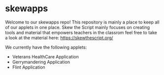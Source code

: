 # skewapps

Welcome to our skewapps repo! This repository is mainly a place to keep all of our applets in one place. Skew the Script mainly focuses on creating tools and material that empowers teachers in the classrom feel free to take a look at the material here: https://skewthescript.org/

We currently have the following applets:

- Veterans HealthCare Application
- Gerrymandering Application
- Flint Application
